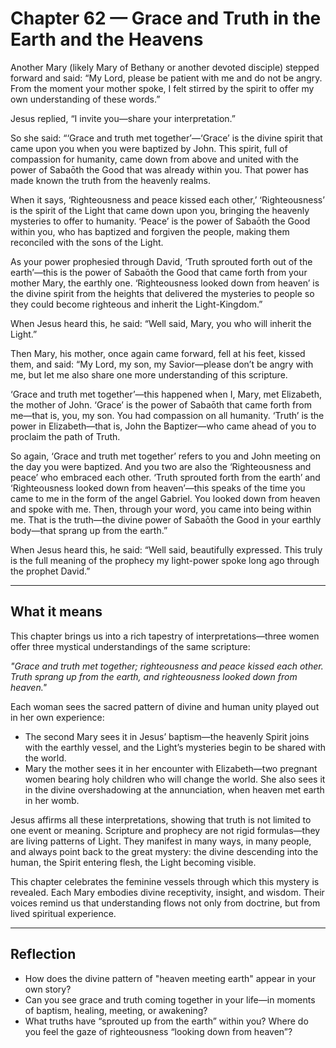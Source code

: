 # Chapter 62 — Grace and Truth in the Earth and the Heavens

Another Mary (likely Mary of Bethany or another devoted disciple) stepped forward and said:
“My Lord, please be patient with me and do not be angry. From the moment your mother spoke, I felt stirred by the spirit to offer my own understanding of these words.”

Jesus replied, “I invite you—share your interpretation.”

So she said:
“‘Grace and truth met together’—‘Grace’ is the divine spirit that came upon you when you were baptized by John. This spirit, full of compassion for humanity, came down from above and united with the power of Sabaōth the Good that was already within you. That power has made known the truth from the heavenly realms.

When it says, ‘Righteousness and peace kissed each other,’ ‘Righteousness’ is the spirit of the Light that came down upon you, bringing the heavenly mysteries to offer to humanity. ‘Peace’ is the power of Sabaōth the Good within you, who has baptized and forgiven the people, making them reconciled with the sons of the Light.

As your power prophesied through David, ‘Truth sprouted forth out of the earth’—this is the power of Sabaōth the Good that came forth from your mother Mary, the earthly one. ‘Righteousness looked down from heaven’ is the divine spirit from the heights that delivered the mysteries to people so they could become righteous and inherit the Light-Kingdom.”

When Jesus heard this, he said:
“Well said, Mary, you who will inherit the Light.”

Then Mary, his mother, once again came forward, fell at his feet, kissed them, and said:
“My Lord, my son, my Savior—please don’t be angry with me, but let me also share one more understanding of this scripture.

‘Grace and truth met together’—this happened when I, Mary, met Elizabeth, the mother of John. ‘Grace’ is the power of Sabaōth that came forth from me—that is, you, my son. You had compassion on all humanity. ‘Truth’ is the power in Elizabeth—that is, John the Baptizer—who came ahead of you to proclaim the path of Truth.

So again, ‘Grace and truth met together’ refers to you and John meeting on the day you were baptized. And you two are also the ‘Righteousness and peace’ who embraced each other.
‘Truth sprouted forth from the earth’ and ‘Righteousness looked down from heaven’—this speaks of the time you came to me in the form of the angel Gabriel. You looked down from heaven and spoke with me. Then, through your word, you came into being within me. That is the truth—the divine power of Sabaōth the Good in your earthly body—that sprang up from the earth.”

When Jesus heard this, he said:
“Well said, beautifully expressed. This truly is the full meaning of the prophecy my light-power spoke long ago through the prophet David.”

---

## What it means

This chapter brings us into a rich tapestry of interpretations—three women offer three mystical understandings of the same scripture:

*"Grace and truth met together; righteousness and peace kissed each other. Truth sprang up from the earth, and righteousness looked down from heaven."*

Each woman sees the sacred pattern of divine and human unity played out in her own experience:

- The second Mary sees it in Jesus’ baptism—the heavenly Spirit joins with the earthly vessel, and the Light’s mysteries begin to be shared with the world.
- Mary the mother sees it in her encounter with Elizabeth—two pregnant women bearing holy children who will change the world. She also sees it in the divine overshadowing at the annunciation, when heaven met earth in her womb.

Jesus affirms all these interpretations, showing that truth is not limited to one event or meaning. Scripture and prophecy are not rigid formulas—they are living patterns of Light. They manifest in many ways, in many people, and always point back to the great mystery: the divine descending into the human, the Spirit entering flesh, the Light becoming visible.

This chapter celebrates the feminine vessels through which this mystery is revealed. Each Mary embodies divine receptivity, insight, and wisdom. Their voices remind us that understanding flows not only from doctrine, but from lived spiritual experience.

---

## Reflection

* How does the divine pattern of "heaven meeting earth" appear in your own story?
* Can you see grace and truth coming together in your life—in moments of baptism, healing, meeting, or awakening?
* What truths have “sprouted up from the earth” within you? Where do you feel the gaze of righteousness “looking down from heaven”?
